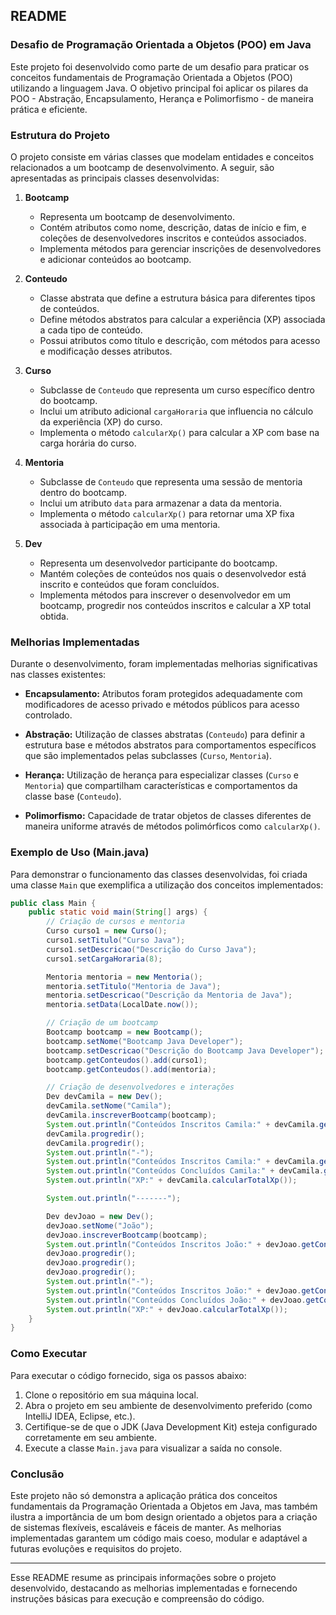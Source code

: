 ## README

### Desafio de Programação Orientada a Objetos (POO) em Java

Este projeto foi desenvolvido como parte de um desafio para praticar os conceitos fundamentais de Programação Orientada a Objetos (POO) utilizando a linguagem Java. O objetivo principal foi aplicar os pilares da POO - Abstração, Encapsulamento, Herança e Polimorfismo - de maneira prática e eficiente.

### Estrutura do Projeto

O projeto consiste em várias classes que modelam entidades e conceitos relacionados a um bootcamp de desenvolvimento. A seguir, são apresentadas as principais classes desenvolvidas:

1. **Bootcamp**
   - Representa um bootcamp de desenvolvimento.
   - Contém atributos como nome, descrição, datas de início e fim, e coleções de desenvolvedores inscritos e conteúdos associados.
   - Implementa métodos para gerenciar inscrições de desenvolvedores e adicionar conteúdos ao bootcamp.

2. **Conteudo**
   - Classe abstrata que define a estrutura básica para diferentes tipos de conteúdos.
   - Define métodos abstratos para calcular a experiência (XP) associada a cada tipo de conteúdo.
   - Possui atributos como título e descrição, com métodos para acesso e modificação desses atributos.

3. **Curso**
   - Subclasse de `Conteudo` que representa um curso específico dentro do bootcamp.
   - Inclui um atributo adicional `cargaHoraria` que influencia no cálculo da experiência (XP) do curso.
   - Implementa o método `calcularXp()` para calcular a XP com base na carga horária do curso.

4. **Mentoria**
   - Subclasse de `Conteudo` que representa uma sessão de mentoria dentro do bootcamp.
   - Inclui um atributo `data` para armazenar a data da mentoria.
   - Implementa o método `calcularXp()` para retornar uma XP fixa associada à participação em uma mentoria.

5. **Dev**
   - Representa um desenvolvedor participante do bootcamp.
   - Mantém coleções de conteúdos nos quais o desenvolvedor está inscrito e conteúdos que foram concluídos.
   - Implementa métodos para inscrever o desenvolvedor em um bootcamp, progredir nos conteúdos inscritos e calcular a XP total obtida.

### Melhorias Implementadas

Durante o desenvolvimento, foram implementadas melhorias significativas nas classes existentes:

- **Encapsulamento:** Atributos foram protegidos adequadamente com modificadores de acesso privado e métodos públicos para acesso controlado.
  
- **Abstração:** Utilização de classes abstratas (`Conteudo`) para definir a estrutura base e métodos abstratos para comportamentos específicos que são implementados pelas subclasses (`Curso`, `Mentoria`).

- **Herança:** Utilização de herança para especializar classes (`Curso` e `Mentoria`) que compartilham características e comportamentos da classe base (`Conteudo`).

- **Polimorfismo:** Capacidade de tratar objetos de classes diferentes de maneira uniforme através de métodos polimórficos como `calcularXp()`.

### Exemplo de Uso (Main.java)

Para demonstrar o funcionamento das classes desenvolvidas, foi criada uma classe `Main` que exemplifica a utilização dos conceitos implementados:

```java
public class Main {
    public static void main(String[] args) {
        // Criação de cursos e mentoria
        Curso curso1 = new Curso();
        curso1.setTitulo("Curso Java");
        curso1.setDescricao("Descrição do Curso Java");
        curso1.setCargaHoraria(8);

        Mentoria mentoria = new Mentoria();
        mentoria.setTitulo("Mentoria de Java");
        mentoria.setDescricao("Descrição da Mentoria de Java");
        mentoria.setData(LocalDate.now());

        // Criação de um bootcamp
        Bootcamp bootcamp = new Bootcamp();
        bootcamp.setNome("Bootcamp Java Developer");
        bootcamp.setDescricao("Descrição do Bootcamp Java Developer");
        bootcamp.getConteudos().add(curso1);
        bootcamp.getConteudos().add(mentoria);

        // Criação de desenvolvedores e interações
        Dev devCamila = new Dev();
        devCamila.setNome("Camila");
        devCamila.inscreverBootcamp(bootcamp);
        System.out.println("Conteúdos Inscritos Camila:" + devCamila.getConteudosInscritos());
        devCamila.progredir();
        devCamila.progredir();
        System.out.println("-");
        System.out.println("Conteúdos Inscritos Camila:" + devCamila.getConteudosInscritos());
        System.out.println("Conteúdos Concluídos Camila:" + devCamila.getConteudosConcluidos());
        System.out.println("XP:" + devCamila.calcularTotalXp());

        System.out.println("-------");

        Dev devJoao = new Dev();
        devJoao.setNome("João");
        devJoao.inscreverBootcamp(bootcamp);
        System.out.println("Conteúdos Inscritos João:" + devJoao.getConteudosInscritos());
        devJoao.progredir();
        devJoao.progredir();
        devJoao.progredir();
        System.out.println("-");
        System.out.println("Conteúdos Inscritos João:" + devJoao.getConteudosInscritos());
        System.out.println("Conteúdos Concluídos João:" + devJoao.getConteudosConcluidos());
        System.out.println("XP:" + devJoao.calcularTotalXp());
    }
}
```

### Como Executar

Para executar o código fornecido, siga os passos abaixo:

1. Clone o repositório em sua máquina local.
2. Abra o projeto em seu ambiente de desenvolvimento preferido (como IntelliJ IDEA, Eclipse, etc.).
3. Certifique-se de que o JDK (Java Development Kit) esteja configurado corretamente em seu ambiente.
4. Execute a classe `Main.java` para visualizar a saída no console.

### Conclusão

Este projeto não só demonstra a aplicação prática dos conceitos fundamentais da Programação Orientada a Objetos em Java, mas também ilustra a importância de um bom design orientado a objetos para a criação de sistemas flexíveis, escaláveis e fáceis de manter. As melhorias implementadas garantem um código mais coeso, modular e adaptável a futuras evoluções e requisitos do projeto.

---

Esse README resume as principais informações sobre o projeto desenvolvido, destacando as melhorias implementadas e fornecendo instruções básicas para execução e compreensão do código.
